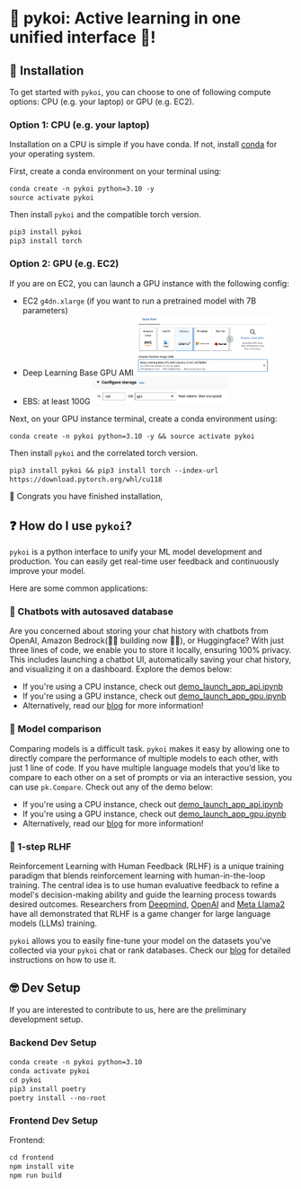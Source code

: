
# :whale2: pykoi: Active learning in one unified interface :ocean:!


## :seedling: Installation
To get started with `pykoi`, you can choose to one of following compute options: CPU (e.g. your laptop) or GPU (e.g. EC2).

### Option 1: CPU (e.g. your laptop)
Installation on a CPU is simple if you have conda. If not, install [conda](https://docs.conda.io/projects/conda/en/latest/user-guide/install/index.html) for your operating system.

First, create a conda environment on your terminal using:
```
conda create -n pykoi python=3.10 -y
source activate pykoi
```

Then install `pykoi` and the compatible torch version.
```
pip3 install pykoi
pip3 install torch
```

### Option 2:  GPU (e.g. EC2)

If you are on EC2, you can launch a GPU instance with the following config:
- EC2 `g4dn.xlarge` (if you want to run a pretrained model with 7B parameters)
- Deep Learning Base GPU AMI
    <img src="example/image/readme_ec2_ami.png" alt="Alt text" width="50%" height="50%"/>
- EBS: at least 100G
    <img src="example/image/readme_ec2_storage.png" alt="Alt text" width="50%" height="50%"/>

Next, on your GPU instance terminal, create a conda environment using:
```
conda create -n pykoi python=3.10 -y && source activate pykoi
```

Then install `pykoi` and the correlated torch version.
```
pip3 install pykoi && pip3 install torch --index-url https://download.pytorch.org/whl/cu118
```


:seedling: Congrats you have finished installation, 

## :question: How do I use `pykoi`?

`pykoi` is a python interface to unify your ML model development and production. You can easily get real-time user feedback and continuously improve your model.

Here are some common applications:

### :speech_balloon: Chatbots with autosaved database

Are you concerned about storing your chat history with chatbots from OpenAI, Amazon Bedrock(:woman_technologist: building now :man_technologist:), or Huggingface? With just three lines of code, we enable you to store it locally, ensuring 100% privacy. This includes launching a chatbot UI, automatically saving your chat history, and visualizing it on a dashboard. Explore the demos below:

- If you're using a CPU instance, check out [demo_launch_app_api.ipynb](https://nbviewer.org/github/CambioML/pykoi/blob/main/example/chatbot/demo_launch_app_api.ipynb)
- If you're using a GPU instance, check out [demo_launch_app_gpu.ipynb](https://nbviewer.org/github/CambioML/pykoi/blob/main/example/chatbot/demo_launch_app_gpu.ipynb)
- Alternatively, read our [blog](https://www.cambioml.com/docs/data_collection_feedback.html) for more information!

### :speech_balloon: Model comparison

Comparing models is a difficult task. `pykoi` makes it easy by allowing one to directly compare the performance of multiple models to each other, with just 1 line of code. If you have multiple language models that you’d like to compare to each other on a set of prompts or via an interactive session, you can use `pk.Compare`. Check out any of the demo below: 

- If you're using a CPU instance, check out [demo_launch_app_api.ipynb](https://nbviewer.org/github/CambioML/pykoi/blob/main/example/chatbot/demo_model_comparator_openai.ipynb)
- If you're using a GPU instance, check out [demo_launch_app_gpu.ipynb](https://nbviewer.org/github/CambioML/pykoi/blob/main/example/chatbot/demo_model_comparator_hf.ipynb)
- Alternatively, read our [blog](https://www.cambioml.com/docs/model_comparison.html) for more information!
 
### :speech_balloon: 1-step RLHF

Reinforcement Learning with Human Feedback (RLHF) is a unique training paradigm that blends reinforcement learning with human-in-the-loop training. The central idea is to use human evaluative feedback to refine a model's decision-making ability and guide the learning process towards desired outcomes. Researchers from [Deepmind](https://www.deepmind.com/blog/learning-through-human-feedback), [OpenAI](https://openai.com/research/learning-from-human-preferences) and [Meta Llama2](https://arxiv.org/pdf/2307.09288.pdf) have all demonstrated that RLHF is a game changer for large language models (LLMs) training.

`pykoi` allows you to easily fine-tune your model on the datasets you've collected via your `pykoi` chat or rank databases. Check our [blog](https://www.cambioml.com/docs/rlhf.html) for detailed instructions on how to use it.


## :nerd_face: Dev Setup
If you are interested to contribute to us, here are the preliminary development setup.

### Backend Dev Setup
```
conda create -n pykoi python=3.10
conda activate pykoi
cd pykoi
pip3 install poetry
poetry install --no-root
```

### Frontend Dev Setup
Frontend:
```
cd frontend
npm install vite
npm run build
```
